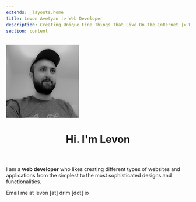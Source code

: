 ```yaml
---
extends: _layouts.home
title: Levon Avetyan |> Web Developer
description: Creating Unique Fine Things That Live On The Internet |> Web Developer |> Levon Avetyan
section: content
---
```


<picture class="photo">
	<source srcset="/assets/images/levon.webp" type="image/webp">
	<source srcset="/assets/images/levon.jpg" type="image/jpeg">
	<img src="/assets/images/levon.jpg" alt="Levon Avetyan">
</picture>

<header>
	<h1 class="color__reversed">Hi. I'm Levon</h1>
</header>

<p class="bio color__reversed">
	I am a <strong>web developer</strong> who likes creating different types of websites and applications
	from the simplest to the most sophisticated designs and functionalities.
</p>

<p class="rect">Email me at levon [at] drim [dot] io</p>
